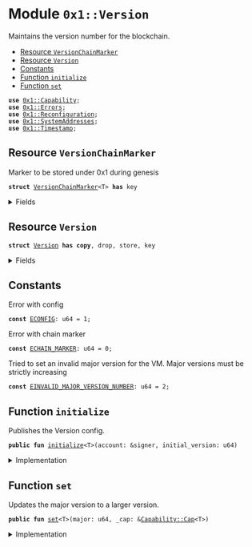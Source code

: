 
<a name="0x1_Version"></a>

# Module `0x1::Version`

Maintains the version number for the blockchain.


-  [Resource `VersionChainMarker`](#0x1_Version_VersionChainMarker)
-  [Resource `Version`](#0x1_Version_Version)
-  [Constants](#@Constants_0)
-  [Function `initialize`](#0x1_Version_initialize)
-  [Function `set`](#0x1_Version_set)


<pre><code><b>use</b> <a href="../MoveStdlib/Capability.md#0x1_Capability">0x1::Capability</a>;
<b>use</b> <a href="../MoveStdlib/Errors.md#0x1_Errors">0x1::Errors</a>;
<b>use</b> <a href="Reconfiguration.md#0x1_Reconfiguration">0x1::Reconfiguration</a>;
<b>use</b> <a href="SystemAddresses.md#0x1_SystemAddresses">0x1::SystemAddresses</a>;
<b>use</b> <a href="Timestamp.md#0x1_Timestamp">0x1::Timestamp</a>;
</code></pre>



<a name="0x1_Version_VersionChainMarker"></a>

## Resource `VersionChainMarker`

Marker to be stored under 0x1 during genesis


<pre><code><b>struct</b> <a href="Version.md#0x1_Version_VersionChainMarker">VersionChainMarker</a>&lt;T&gt; <b>has</b> key
</code></pre>



<details>
<summary>Fields</summary>


<dl>
<dt>
<code>dummy_field: bool</code>
</dt>
<dd>

</dd>
</dl>


</details>

<a name="0x1_Version_Version"></a>

## Resource `Version`



<pre><code><b>struct</b> <a href="Version.md#0x1_Version">Version</a> <b>has</b> <b>copy</b>, drop, store, key
</code></pre>



<details>
<summary>Fields</summary>


<dl>
<dt>
<code>major: u64</code>
</dt>
<dd>

</dd>
</dl>


</details>

<a name="@Constants_0"></a>

## Constants


<a name="0x1_Version_ECONFIG"></a>

Error with config


<pre><code><b>const</b> <a href="Version.md#0x1_Version_ECONFIG">ECONFIG</a>: u64 = 1;
</code></pre>



<a name="0x1_Version_ECHAIN_MARKER"></a>

Error with chain marker


<pre><code><b>const</b> <a href="Version.md#0x1_Version_ECHAIN_MARKER">ECHAIN_MARKER</a>: u64 = 0;
</code></pre>



<a name="0x1_Version_EINVALID_MAJOR_VERSION_NUMBER"></a>

Tried to set an invalid major version for the VM. Major versions must be strictly increasing


<pre><code><b>const</b> <a href="Version.md#0x1_Version_EINVALID_MAJOR_VERSION_NUMBER">EINVALID_MAJOR_VERSION_NUMBER</a>: u64 = 2;
</code></pre>



<a name="0x1_Version_initialize"></a>

## Function `initialize`

Publishes the Version config.


<pre><code><b>public</b> <b>fun</b> <a href="Version.md#0x1_Version_initialize">initialize</a>&lt;T&gt;(account: &signer, initial_version: u64)
</code></pre>



<details>
<summary>Implementation</summary>


<pre><code><b>public</b> <b>fun</b> <a href="Version.md#0x1_Version_initialize">initialize</a>&lt;T&gt;(account: &signer, initial_version: u64) {
    <a href="Timestamp.md#0x1_Timestamp_assert_genesis">Timestamp::assert_genesis</a>();

    <a href="SystemAddresses.md#0x1_SystemAddresses_assert_core_resource">SystemAddresses::assert_core_resource</a>(account);

    <b>assert</b>!(
        !<b>exists</b>&lt;<a href="Version.md#0x1_Version_VersionChainMarker">VersionChainMarker</a>&lt;T&gt;&gt;(@CoreResources),
        <a href="../MoveStdlib/Errors.md#0x1_Errors_already_published">Errors::already_published</a>(<a href="Version.md#0x1_Version_ECHAIN_MARKER">ECHAIN_MARKER</a>)
    );

    <b>assert</b>!(
        !<b>exists</b>&lt;<a href="Version.md#0x1_Version">Version</a>&gt;(@CoreResources),
        <a href="../MoveStdlib/Errors.md#0x1_Errors_already_published">Errors::already_published</a>(<a href="Version.md#0x1_Version_ECONFIG">ECONFIG</a>)
    );

    <b>move_to</b>(
        account,
        <a href="Version.md#0x1_Version_VersionChainMarker">VersionChainMarker</a>&lt;T&gt; {},
    );
    <b>move_to</b>(
        account,
        <a href="Version.md#0x1_Version">Version</a> { major: initial_version },
    );
}
</code></pre>



</details>

<a name="0x1_Version_set"></a>

## Function `set`

Updates the major version to a larger version.


<pre><code><b>public</b> <b>fun</b> <a href="Version.md#0x1_Version_set">set</a>&lt;T&gt;(major: u64, _cap: &<a href="../MoveStdlib/Capability.md#0x1_Capability_Cap">Capability::Cap</a>&lt;T&gt;)
</code></pre>



<details>
<summary>Implementation</summary>


<pre><code><b>public</b> <b>fun</b> <a href="Version.md#0x1_Version_set">set</a>&lt;T&gt;(major: u64, _cap: &Cap&lt;T&gt;) <b>acquires</b> <a href="Version.md#0x1_Version">Version</a> {
    <b>assert</b>!(<b>exists</b>&lt;<a href="Version.md#0x1_Version_VersionChainMarker">VersionChainMarker</a>&lt;T&gt;&gt;(@CoreResources), <a href="../MoveStdlib/Errors.md#0x1_Errors_not_published">Errors::not_published</a>(<a href="Version.md#0x1_Version_ECHAIN_MARKER">ECHAIN_MARKER</a>));
    <b>assert</b>!(<b>exists</b>&lt;<a href="Version.md#0x1_Version">Version</a>&gt;(@CoreResources), <a href="../MoveStdlib/Errors.md#0x1_Errors_not_published">Errors::not_published</a>(<a href="Version.md#0x1_Version_ECONFIG">ECONFIG</a>));
    <b>let</b> old_major = *&<b>borrow_global</b>&lt;<a href="Version.md#0x1_Version">Version</a>&gt;(@CoreResources).major;

    <b>assert</b>!(
        old_major &lt; major,
        <a href="../MoveStdlib/Errors.md#0x1_Errors_invalid_argument">Errors::invalid_argument</a>(<a href="Version.md#0x1_Version_EINVALID_MAJOR_VERSION_NUMBER">EINVALID_MAJOR_VERSION_NUMBER</a>)
    );

    <b>let</b> config = <b>borrow_global_mut</b>&lt;<a href="Version.md#0x1_Version">Version</a>&gt;(@CoreResources);
    config.major = major;

    <a href="Reconfiguration.md#0x1_Reconfiguration_reconfigure">Reconfiguration::reconfigure</a>();
}
</code></pre>



</details>


[//]: # ("File containing references which can be used from documentation")
[ACCESS_CONTROL]: https://github.com/diem/dip/blob/main/dips/dip-2.md
[ROLE]: https://github.com/diem/dip/blob/main/dips/dip-2.md#roles
[PERMISSION]: https://github.com/diem/dip/blob/main/dips/dip-2.md#permissions
